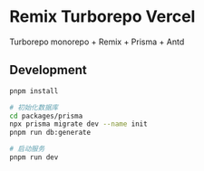 # Remix Turborepo Vercel

Turborepo monorepo + Remix + Prisma + Antd

## Development

```sh
pnpm install

# 初始化数据库
cd packages/prisma
npx prisma migrate dev --name init 
pnpm run db:generate

# 启动服务
pnpm run dev
```
